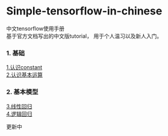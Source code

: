 # Simple-tensorflow-in-chinese
 中文tensorflow使用手册  
 基于官方文档写出的中文版tutorial， 用于个人温习以及新人入门。  
### 1. 基础   
[1.认识constant](https://github.com/bochuanwu/Simple-tensorflow-in-chinese/blob/master/%E8%AE%A4%E8%AF%86constant.ipynb)    
[2.认识基本运算](https://github.com/bochuanwu/Simple-tensorflow-in-chinese/blob/master/%E8%AE%A4%E8%AF%86%E5%9F%BA%E6%9C%AC%E8%BF%90%E7%AE%97.ipynb)   
### 2. 基本模型
[3.线性回归](https://github.com/bochuanwu/Simple-tensorflow-in-chinese/blob/master/%E7%BA%BF%E6%80%A7%E5%9B%9E%E5%BD%92%EF%BC%88Linear%20Regression%EF%BC%89.ipynb)    
[4.逻辑回归](https://github.com/bochuanwu/Simple-tensorflow-in-chinese/blob/master/%E9%80%BB%E8%BE%91%E5%9B%9E%E5%BD%92(logistic_regression).ipynb)     

更新中
